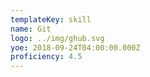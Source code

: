 ```yaml
---
templateKey: skill
name: Git
logo: ../img/ghub.svg
yoe: 2018-09-24T04:00:00.000Z
proficiency: 4.5
---
```


